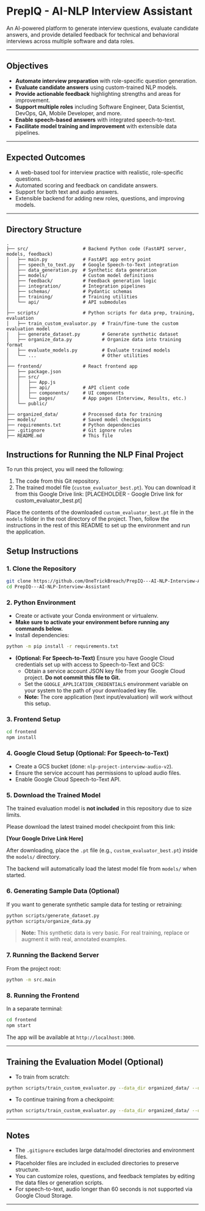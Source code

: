 # PrepIQ - AI-NLP Interview Assistant

An AI-powered platform to generate interview questions, evaluate candidate answers, and provide detailed feedback for technical and behavioral interviews across multiple software and data roles.

---

## Objectives

- **Automate interview preparation** with role-specific question generation.
- **Evaluate candidate answers** using custom-trained NLP models.
- **Provide actionable feedback** highlighting strengths and areas for improvement.
- **Support multiple roles** including Software Engineer, Data Scientist, DevOps, QA, Mobile Developer, and more.
- **Enable speech-based answers** with integrated speech-to-text.
- **Facilitate model training and improvement** with extensible data pipelines.

---

## Expected Outcomes

- A web-based tool for interview practice with realistic, role-specific questions.
- Automated scoring and feedback on candidate answers.
- Support for both text and audio answers.
- Extensible backend for adding new roles, questions, and improving models.

---

## Directory Structure

```
.
├── src/                    # Backend Python code (FastAPI server, models, feedback)
│   ├── main.py             # FastAPI app entry point
│   ├── speech_to_text.py   # Google Speech-to-Text integration
│   ├── data_generation.py  # Synthetic data generation
│   ├── models/             # Custom model definitions
│   ├── feedback/           # Feedback generation logic
│   ├── integration/        # Integration pipelines
│   ├── schemas/            # Pydantic schemas
│   ├── training/           # Training utilities
│   └── api/                # API submodules
│
├── scripts/                # Python scripts for data prep, training, evaluation
│   ├── train_custom_evaluator.py  # Train/fine-tune the custom evaluation model
│   ├── generate_dataset.py        # Generate synthetic dataset
│   ├── organize_data.py           # Organize data into training format
│   ├── evaluate_models.py         # Evaluate trained models
│   └── ...                        # Other utilities
│
├── frontend/               # React frontend app
│   ├── package.json
│   ├── src/
│   │   ├── App.js
│   │   ├── api/            # API client code
│   │   ├── components/     # UI components
│   │   └── pages/          # App pages (Interview, Results, etc.)
│   └── public/
│
├── organized_data/         # Processed data for training
├── models/                 # Saved model checkpoints
├── requirements.txt        # Python dependencies
├── .gitignore              # Git ignore rules
├── README.md               # This file

```

## Instructions for Running the NLP Final Project

To run this project, you will need the following:

1.  The code from this Git repository.
2.  The trained model file (`custom_evaluator_best.pt`). You can download it from this Google Drive link: [PLACEHOLDER - Google Drive link for custom_evaluator_best.pt]

Place the contents of the downloaded `custom_evaluator_best.pt` file in the `models` folder in the root directory of the project. Then, follow the instructions in the rest of this README to set up the environment and run the application.

## Setup Instructions

### 1. Clone the Repository

```bash
git clone https://github.com/OneTrickBreach/PrepIQ---AI-NLP-Interview-Assistant.git
cd PrepIQ---AI-NLP-Interview-Assistant
```

### 2. Python Environment

- Create or activate your Conda environment or virtualenv.
- **Make sure to activate your environment before running any commands below.**
- Install dependencies:

```bash
python -m pip install -r requirements.txt
```

- **(Optional: For Speech-to-Text)** Ensure you have Google Cloud credentials set up with access to Speech-to-Text and GCS:
    - Obtain a service account JSON key file from your Google Cloud project. **Do not commit this file to Git.**
    - Set the `GOOGLE_APPLICATION_CREDENTIALS` environment variable on your system to the path of your downloaded key file.
    - **Note:** The core application (text input/evaluation) will work without this setup.

### 3. Frontend Setup

```bash
cd frontend
npm install
```

### 4. Google Cloud Setup (Optional: For Speech-to-Text)

- Create a GCS bucket (done: `nlp-project-interview-audio-v2`).
- Ensure the service account has permissions to upload audio files.
- Enable Google Cloud Speech-to-Text API.

### 5. Download the Trained Model

The trained evaluation model is **not included** in this repository due to size limits.

Please download the latest trained model checkpoint from this link:

**[Your Google Drive Link Here]**

After downloading, place the `.pt` file (e.g., `custom_evaluator_best.pt`) inside the `models/` directory.

The backend will automatically load the latest model file from `models/` when started.

### 6. Generating Sample Data (Optional)

If you want to generate synthetic sample data for testing or retraining:

```bash
python scripts/generate_dataset.py
python scripts/organize_data.py
```

> **Note:** This synthetic data is very basic. For real training, replace or augment it with real, annotated examples.

### 7. Running the Backend Server

From the project root:

```bash
python -m src.main
```

### 8. Running the Frontend

In a separate terminal:

```bash
cd frontend
npm start
```

The app will be available at `http://localhost:3000`.

---

## Training the Evaluation Model (Optional)

- To train from scratch:

```bash
python scripts/train_custom_evaluator.py --data_dir organized_data/ --output_dir models/ --num_epochs 20 --batch_size 8
```

- To continue training from a checkpoint:

```bash
python scripts/train_custom_evaluator.py --data_dir organized_data/ --output_dir models/ --num_epochs 10 --batch_size 8 --load_checkpoint "models/custom_evaluator_best.pt"
```

---

## Notes

- The `.gitignore` excludes large data/model directories and environment files.
- Placeholder files are included in excluded directories to preserve structure.
- You can customize roles, questions, and feedback templates by editing the data files or generation scripts.
- For speech-to-text, audio longer than 60 seconds is not supported via Google Cloud Storage.

---
